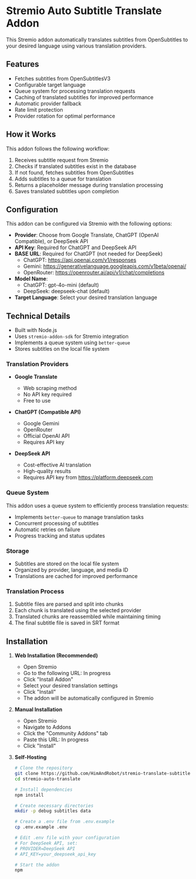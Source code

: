 # Stremio Auto Subtitle Translate Addon

This Stremio addon automatically translates subtitles from OpenSubtitles to your desired language using various translation providers.

## Features

- Fetches subtitles from OpenSubtitlesV3
- Configurable target language
- Queue system for processing translation requests
- Caching of translated subtitles for improved performance
- Automatic provider fallback
- Rate limit protection
- Provider rotation for optimal performance

## How it Works

This addon follows the following workflow:

1. Receives subtitle request from Stremio
2. Checks if translated subtitles exist in the database
3. If not found, fetches subtitles from OpenSubtitles
4. Adds subtitles to a queue for translation
5. Returns a placeholder message during translation processing
6. Saves translated subtitles upon completion

## Configuration

This addon can be configured via Stremio with the following options:

- **Provider**: Choose from Google Translate, ChatGPT (OpenAI Compatible), or DeepSeek API
- **API Key**: Required for ChatGPT and DeepSeek API
- **BASE URL**: Required for ChatGPT (not needed for DeepSeek)
  - ChatGPT: https://api.openai.com/v1/responses
  - Gemini: https://generativelanguage.googleapis.com/v1beta/openai/
  - OpenRouter: https://openrouter.ai/api/v1/chat/completions
- **Model Name**: 
  - ChatGPT: gpt-4o-mini (default)
  - DeepSeek: deepseek-chat (default)
- **Target Language**: Select your desired translation language

## Technical Details

- Built with Node.js
- Uses `stremio-addon-sdk` for Stremio integration
- Implements a queue system using `better-queue`
- Stores subtitles on the local file system

### Translation Providers

- **Google Translate**
  - Web scraping method
  - No API key required
  - Free to use

- **ChatGPT (Compatible API)**
  - Google Gemini
  - OpenRouter
  - Official OpenAI API
  - Requires API key

- **DeepSeek API**
  - Cost-effective AI translation
  - High-quality results
  - Requires API key from https://platform.deepseek.com

### Queue System

This addon uses a queue system to efficiently process translation requests:

- Implements `better-queue` to manage translation tasks
- Concurrent processing of subtitles
- Automatic retries on failure
- Progress tracking and status updates

### Storage

- Subtitles are stored on the local file system
- Organized by provider, language, and media ID
- Translations are cached for improved performance

### Translation Process

1. Subtitle files are parsed and split into chunks
2. Each chunk is translated using the selected provider
3. Translated chunks are reassembled while maintaining timing
4. The final subtitle file is saved in SRT format

## Installation

1. **Web Installation (Recommended)**

   - Open Stremio
   - Go to the following URL: In progress
   - Click "Install Addon"
   - Select your desired translation settings
   - Click "Install"
   - The addon will be automatically configured in Stremio

2. **Manual Installation**

   - Open Stremio
   - Navigate to Addons
   - Click the "Community Addons" tab
   - Paste this URL: In progress
   - Click "Install"

3. **Self-Hosting**

   ```bash
   # Clone the repository
   git clone https://github.com/HimAndRobot/stremio-translate-subtitle-by-geanpn.git
   cd stremio-auto-translate

   # Install dependencies
   npm install

   # Create necessary directories
   mkdir -p debug subtitles data

   # Create a .env file from .env.example
   cp .env.example .env

   # Edit .env file with your configuration
   # For DeepSeek API, set:
   # PROVIDER=DeepSeek API
   # API_KEY=your_deepseek_api_key

   # Start the addon
   npm
